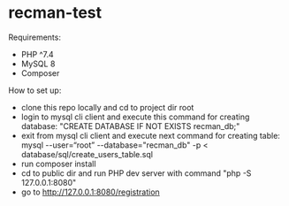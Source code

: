 # recman-test

Requirements:
- PHP ^7.4
- MySQL 8
- Composer

How to set up:
- clone this repo locally and cd to project dir root
- login to mysql cli client and execute this command for creating database: "CREATE DATABASE IF NOT EXISTS recman_db;"
- exit from mysql cli client and execute next command for creating table: mysql --user=“root” --database="recman_db" -p < database/sql/create_users_table.sql
- run composer install
- cd to public dir and run PHP dev server with command "php -S 127.0.0.1:8080"
- go to http://127.0.0.1:8080/registration